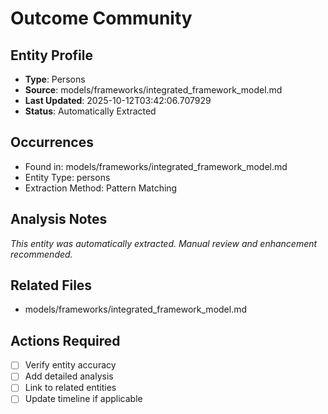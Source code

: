# Outcome Community

## Entity Profile
- **Type**: Persons
- **Source**: models/frameworks/integrated_framework_model.md
- **Last Updated**: 2025-10-12T03:42:06.707929
- **Status**: Automatically Extracted

## Occurrences
- Found in: models/frameworks/integrated_framework_model.md
- Entity Type: persons
- Extraction Method: Pattern Matching

## Analysis Notes
*This entity was automatically extracted. Manual review and enhancement recommended.*

## Related Files
- models/frameworks/integrated_framework_model.md

## Actions Required
- [ ] Verify entity accuracy
- [ ] Add detailed analysis
- [ ] Link to related entities
- [ ] Update timeline if applicable
